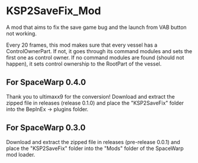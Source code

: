 # KSP2SaveFix_Mod
A mod that aims to fix the save game bug and the launch from VAB button not working.

Every 20 frames, this mod makes sure that every vessel has a ControlOwnerPart. If not, it goes through its command modules and sets the first one as control owner.
If no command modules are found (should not happen), it sets control ownership to the RootPart of the vessel.

## For SpaceWarp 0.4.0
Thank you to ultimaxx9 for the conversion!
Download and extract the zipped file in releases (release 0.1.0) and place the "KSP2SaveFix" folder into the BepInEx -> plugins folder.

## For SpaceWarp 0.3.0
Download and extract the zipped file in releases (pre-release 0.0.1) and place the "KSP2SaveFix" folder into the "Mods" folder of the SpaceWarp mod loader.
